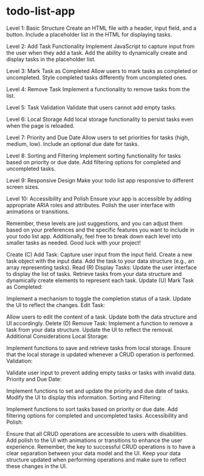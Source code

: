 # todo-list-app

Level 1: Basic Structure
Create an HTML file with a header, input field, and a button.
Include a placeholder list in the HTML for displaying tasks.

Level 2: Add Task Functionality
Implement JavaScript to capture input from the user when they add a task.
Add the ability to dynamically create and display tasks in the placeholder list.

Level 3: Mark Task as Completed
Allow users to mark tasks as completed or uncompleted.
Style completed tasks differently from uncompleted ones.

Level 4: Remove Task
Implement a functionality to remove tasks from the list.

Level 5: Task Validation
Validate that users cannot add empty tasks.

Level 6: Local Storage
Add local storage functionality to persist tasks even when the page is reloaded.

Level 7: Priority and Due Date
Allow users to set priorities for tasks (high, medium, low).
Include an optional due date for tasks.

Level 8: Sorting and Filtering
Implement sorting functionality for tasks based on priority or due date.
Add filtering options for completed and uncompleted tasks.

Level 9: Responsive Design
Make your todo list app responsive to different screen sizes.

Level 10: Accessibility and Polish
Ensure your app is accessible by adding appropriate ARIA roles and attributes.
Polish the user interface with animations or transitions.

Remember, these levels are just suggestions, and you can adjust them based on your preferences and the specific features you want to include in your todo list app. Additionally, feel free to break down each level into smaller tasks as needed. Good luck with your project!


Create (C)
Add Task:
Capture user input from the input field.
Create a new task object with the input data.
Add the task to your data structure (e.g., an array representing tasks).
Read (R)
Display Tasks:
Update the user interface to display the list of tasks.
Retrieve tasks from your data structure and dynamically create elements to represent each task.
Update (U)
Mark Task as Completed:

Implement a mechanism to toggle the completion status of a task.
Update the UI to reflect the changes.
Edit Task:

Allow users to edit the content of a task.
Update both the data structure and UI accordingly.
Delete (D)
Remove Task:
Implement a function to remove a task from your data structure.
Update the UI to reflect the removal.
Additional Considerations
Local Storage:

Implement functions to save and retrieve tasks from local storage.
Ensure that the local storage is updated whenever a CRUD operation is performed.
Validation:

Validate user input to prevent adding empty tasks or tasks with invalid data.
Priority and Due Date:

Implement functions to set and update the priority and due date of tasks.
Modify the UI to display this information.
Sorting and Filtering:

Implement functions to sort tasks based on priority or due date.
Add filtering options for completed and uncompleted tasks.
Accessibility and Polish:

Ensure that all CRUD operations are accessible to users with disabilities.
Add polish to the UI with animations or transitions to enhance the user experience.
Remember, the key to successful CRUD operations is to have a clear separation between your data model and the UI. Keep your data structure updated when performing operations and make sure to reflect these changes in the UI.
